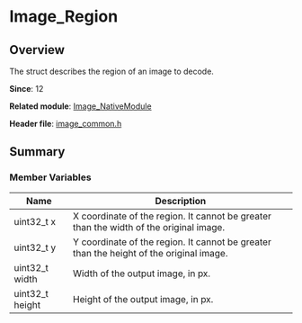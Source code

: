 # Image_Region
<!--Kit: Image Kit-->
<!--Subsystem: Multimedia-->
<!--Owner: @aulight02-->
<!--Designer: @liyang_bryan-->
<!--Tester: @xchaosioda-->
<!--Adviser: @w_Machine_cc-->

## Overview

The struct describes the region of an image to decode.

**Since**: 12

**Related module**: [Image_NativeModule](capi-image-nativemodule.md)

**Header file**: [image_common.h](capi-image-common-h.md)

## Summary

### Member Variables

| Name| Description|
| -- | -- |
| uint32_t x | X coordinate of the region. It cannot be greater than the width of the original image.|
| uint32_t y | Y coordinate of the region. It cannot be greater than the height of the original image.|
| uint32_t width | Width of the output image, in px.|
| uint32_t height | Height of the output image, in px.|
